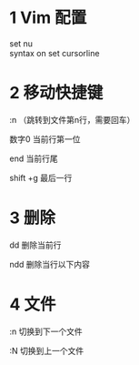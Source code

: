 # 1 Vim 配置
set nu                                                                      
syntax on
set cursorline
# 2 移动快捷键

:n （跳转到文件第n行，需要回车）

数字0 当前行第一位

end 当前行尾

shift +g 最后一行

# 3 删除

dd 删除当前行

ndd 删除当行以下内容

# 4 文件
:n 切换到下一个文件

:N 切换到上一个文件
